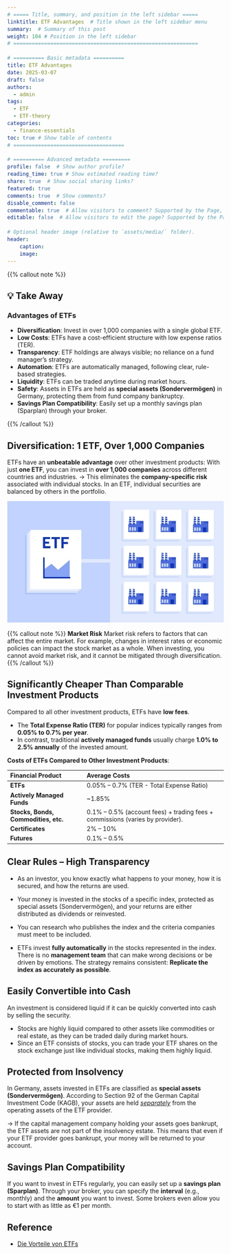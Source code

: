 ```yaml
---
# ===== Title, summary, and position in the left sidebar =====
linktitle: ETF Advantages  # Title shown in the left sidebar menu
summary:  # Summary of this post
weight: 104 # Position in the left sidebar
# ============================================================

# ========== Basic metadata ==========
title: ETF Advantages
date: 2025-03-07
draft: false
authors:
  - admin
tags:
  - ETF
  - ETF-theory
categories:
  - finance-essentials
toc: true # Show table of contents
# ====================================

# ========== Advanced metadata =========
profile: false  # Show author profile?
reading_time: true # Show estimated reading time?
share: true  # Show social sharing links?
featured: true
comments: true  # Show comments?
disable_comment: false
commentable: true  # Allow visitors to comment? Supported by the Page, Post, and Book content types.
editable: false  # Allow visitors to edit the page? Supported by the Page, Post, and Book content types.

# Optional header image (relative to `assets/media/` folder).
header:
    caption: 
    image:  
---
```


{{% callout  note %}}

## 💡 Take Away

### **Advantages of ETFs**

- **Diversification**: Invest in over 1,000 companies with a single global ETF.
- **Low Costs**: ETFs have a cost-efficient structure with low expense ratios (TER).
- **Transparency**: ETF holdings are always visible; no reliance on a fund manager’s strategy.
- **Automation**: ETFs are automatically managed, following clear, rule-based strategies.
- **Liquidity**: ETFs can be traded anytime during market hours.
- **Safety**: Assets in ETFs are held as **special assets (Sondervermögen)** in Germany, protecting them from fund company bankruptcy.
- **Savings Plan Compatibility**: Easily set up a monthly savings plan (Sparplan) through your broker.

{{% /callout %}}

## Diversification: 1 ETF, Over 1,000 Companies

ETFs have an **unbeatable advantage** over other investment products: With just **one ETF**, you can invest in **over 1,000 companies** across different countries and industries. -> This eliminates the **company-specific risk** associated with individual stocks. In an ETF, individual securities are balanced by others in the portfolio.

![Diversifikation- 1 ETF 1000 Unternehmen](https://raw.githubusercontent.com/EckoTan0804/upic-repo/master/uPic/diversifikation-1-etf-1000-unternehmen.jpg)

{{% callout  note %}}
**Market Risk**
Market risk refers to factors that can affect the entire market. For example, changes in interest rates or economic policies can impact the stock market as a whole. When investing, you cannot avoid market risk, and it cannot be mitigated through diversification.
{{% /callout %}}

## Significantly Cheaper Than Comparable Investment Products

Compared to all other investment products, ETFs have **low fees**. 

- The **Total Expense Ratio (TER)** for popular indices typically ranges from **0.05% to 0.7% per year**. 
- In contrast, traditional **actively managed funds** usually charge **1.0% to 2.5% annually** of the invested amount.

**Costs of ETFs Compared to Other Investment Products**:

| **Financial Product**                | Average Costs                                                |
| :----------------------------------- | :----------------------------------------------------------- |
| **ETFs**                             | 0.05% – 0.7% (TER - Total Expense Ratio)                     |
| **Actively Managed Funds**           | ~1.85%                                                       |
| **Stocks, Bonds, Commodities, etc.** | 0.1% – 0.5% (account fees) + trading fees + commissions (varies by provider). |
| **Certificates**                     | 2% – 10%                                                     |
| **Futures**                          | 0.1% – 0.5%                                                  |

## Clear Rules – High Transparency

- As an investor, you know exactly what happens to your money, how it is secured, and how the returns are used. 
- Your money is invested in the stocks of a specific index, protected as special assets (Sondervermögen), and your returns are either distributed as dividends or reinvested. 
- You can research who publishes the index and the criteria companies must meet to be included.

- ETFs invest **fully automatically** in the stocks represented in the index. There is no **management team** that can make wrong decisions or be driven by emotions. The strategy remains consistent: **Replicate the index as accurately as possible**.

## Easily Convertible into Cash

An investment is considered liquid if it can be quickly converted into cash by selling the security. 

- Stocks are highly liquid compared to other assets like commodities or real estate, as they can be traded daily during market hours. 
- Since an ETF consists of stocks, you can trade your ETF shares on the stock exchange just like individual stocks, making them highly liquid.

## Protected from Insolvency

In Germany, assets invested in ETFs are classified as **special assets (Sondervermögen)**. According to Section 92 of the German Capital Investment Code (KAGB), your assets are held <u>*separately*</u> from the operating assets of the ETF provider. 

-> If the capital management company holding your assets goes bankrupt, the ETF assets are not part of the insolvency estate. This means that even if your ETF provider goes bankrupt, your money will be returned to your account.

## Savings Plan Compatibility

If you want to invest in ETFs regularly, you can easily set up a **savings plan (Sparplan)**. Through your broker, you can specify the **interval** (e.g., monthly) and the **amount** you want to invest. Some brokers even allow you to start with as little as €1 per month.

## Reference

- [Die Vorteile von ETFs](https://www.finanzfluss.de/etf-handbuch/vorteile/)
